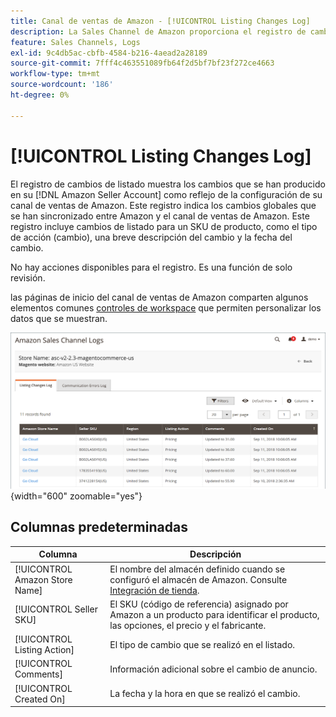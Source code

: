 ```yaml
---
title: Canal de ventas de Amazon - [!UICONTROL Listing Changes Log]
description: La Sales Channel de Amazon proporciona el registro de cambios del anuncio para ayudarte a controlar los cambios que se han producido en tu cuenta de Amazon Seller.
feature: Sales Channels, Logs
exl-id: 9c4db5ac-cbfb-4584-b216-4aead2a28189
source-git-commit: 7fff4c463551089fb64f2d5bf7bf23f272ce4663
workflow-type: tm+mt
source-wordcount: '186'
ht-degree: 0%

---
```


# [!UICONTROL Listing Changes Log]

El registro de cambios de listado muestra los cambios que se han producido en su [!DNL Amazon Seller Account] como reflejo de la configuración de su canal de ventas de Amazon. Este registro indica los cambios globales que se han sincronizado entre Amazon y el canal de ventas de Amazon. Este registro incluye cambios de listado para un SKU de producto, como el tipo de acción (cambio), una breve descripción del cambio y la fecha del cambio.

No hay acciones disponibles para el registro. Es una función de solo revisión.

las páginas de inicio del canal de ventas de Amazon comparten algunos elementos comunes [controles de workspace](./workspace-controls.md) que permiten personalizar los datos que se muestran.

![Registro de cambios de lista](assets/amazon-listing-changes-log.png){width="600" zoomable="yes"}

## Columnas predeterminadas

| Columna | Descripción |
|--------------------------------|-------------------------------------------------------------------------------------------------------------------------|
| [!UICONTROL Amazon Store Name] | El nombre del almacén definido cuando se configuró el almacén de Amazon. Consulte [Integración de tienda](./store-integration.md). |
| [!UICONTROL Seller SKU] | El SKU (código de referencia) asignado por Amazon a un producto para identificar el producto, las opciones, el precio y el fabricante. |
| [!UICONTROL Listing Action] | El tipo de cambio que se realizó en el listado. |
| [!UICONTROL Comments] | Información adicional sobre el cambio de anuncio. |
| [!UICONTROL Created On] | La fecha y la hora en que se realizó el cambio. |
